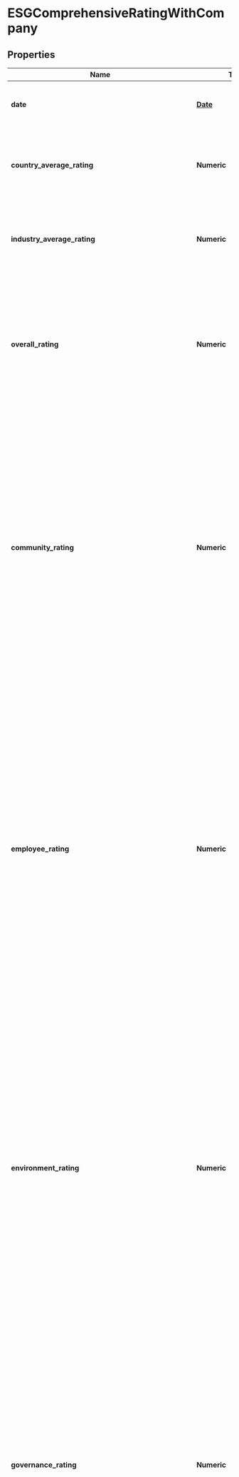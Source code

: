 # ESGComprehensiveRatingWithCompany

[//]: # (CLASS:IntrinioSDK::ESGComprehensiveRatingWithCompany)

[//]: # (KIND:object)

## Properties

[//]: # (START_DEFINITION)

Name | Type | Description
------------ | ------------- | -------------
**date** | [**Date**](Date.md) | Indicates the date on which the ESG Rating was calculated. &nbsp;
**country_average_rating** | **Numeric** | The average ESG rating of all companies in a particular country in which the company is a peer of. &nbsp;
**industry_average_rating** | **Numeric** | The average ESG rating of all companies in a particular industry in which the company is a peer of. &nbsp;
**overall_rating** | **Numeric** | The company&#39;s overall aggregated ESG rating, taking into account its ESG scoring from the Community, Employee, Enviroment, and Governance categories. &nbsp;
**community_rating** | **Numeric** | The Community Category reflects a companys citizenship, charitable giving, and volunteerism. This category covers the company&#39;s human rights record and treatment of its supply chain. It also covers the environmental and social impacts of the companys products and services, and the development of sustainable products, processes and technologies. &nbsp;
**employee_rating** | **Numeric** | The Employees category includes disclosure of policies, programs, and performance in diversity, labor relations and labor rights. The evaluation focuses on the quality of policies and programs, compliance with national laws and regulations, and proactive management initiatives. The category includes evaluation of inclusive diversity policies, fair treatment of all employees, robust diversity (EEO-1) programs and training. &nbsp;
**environment_rating** | **Numeric** | The Environment category data covers a company&#39;s interactions with the environment at large, including use of natural resources. The category evaluates corporate environmental performance, compliance with environmental regulations, and mitigation of environmental footprint. It also includes leadership in addressing climate change through appropriate policies and strategies. &nbsp;
**governance_rating** | **Numeric** | Corporate governance refers to leadership structure and the values that determine corporate direction, ethics and performance. The Governance category covers disclosure of policies and procedures, board independence and diversity, executive compensation, attention to stakeholder concerns, and evaluation of a company&#39;s culture of ethical leadership and compliance. &nbsp;
**human_rights_and_supply_chain_rating** | **Numeric** | The Human Rights and Supply Chain subcategory measures a company&#39;s commitment to respecting fundamental human rights conventions. This subcategory covers a company&#39;s transparency in overseas sourcing disclosure and monitoring. The subcategory also covers the relationship with and respect for the human rights of indigenous peoples near its proposed or current operations. &nbsp;
**community_dev_and_philanthropy_rating** | **Numeric** | The Community Development and Philanthropy subcategory covers the relationship between a company and the communities within which it is embedded. It reflects a company&#39;s community citizenship through charitable giving, donations of goods, and volunteerism of staff time. It also includes protecting public health (e.g., avoidance of industrial accidents) and managing the social impacts of its operations. &nbsp;
**product_rating** | **Numeric** | The Product subcategory covers the responsibility of a company for the development, design, and management of its products and services. This subcategory reflects a company&#39;s capacity to reduce environmental costs, create new market opportunities, and produce or market goods and services that enhance the health and quality of life for consumers. &nbsp;
**compensation_and_benefits_rating** | **Numeric** | The Compensation and Benefits subcategory covers a company&#39;s capacity to increase its workforce loyalty and productivity. It includes benefits that engage employees and improve worker development. This subcategory also focuses on long-term employment growth and stability by promotion practices, lay-off practices, and relations with retired employees. &nbsp;
**diversity_and_labor_rights_rating** | **Numeric** | The Diversity and Labor Rights subcategory covers workplace policies and practices covering fair and non-discriminatory treatment of employees. It covers a company&#39;s labor-management relations and participation by employees. Fundamental labor rights include freedom of association and protection of the right to organize. &nbsp;
**training_health_and_safety_rating** | **Numeric** | The Training, Safety and Health subcategory measures a company&#39;s effectiveness in providing a healthy and safe workplace. It includes programs to support the health, well-being and productivity of all employees. This subcategory includes workplace policies and programs that boost employee morale, workplace productivity and worker development. &nbsp;
**energy_climate_change_rating** | **Numeric** | The Energy and Climate Change subcategory measures a company&#39;s effectiveness in addressing climate change through appropriate policies and strategies. The subcategory includes energy use, emissions to air of CO2 and other Greenhouse Gas Emissions (GHG) and other alternative environmental technologies. &nbsp;
**environment_policy_and_reporting_rating** | **Numeric** | The Environmental Policy and Reporting subcategory includes a company&#39;s policies and intention to reduce the environmental impact of a company. The data includes the company&#39;s environmental reporting performance, adherence to environmental reporting standards and compliance with investor, regulatory and stakeholders&#39; requests for transparency. Compliance data consists of breaches of regulatory limits and accidental releases. &nbsp;
**resource_management_rating** | **Numeric** | The Resource Management subcategory covers how efficiently resources are used in manufacturing and delivering products and services. It includes a company&#39;s capacity to reduce the use of materials, energy or water, and to find more efficient solutions by improving its supply chain management. This subcategory includes environmental performance relative to production size. &nbsp;
**board_rating** | **Numeric** | The Board subcategory covers a company&#39;s effectiveness in following best practices in corporate governance principles related to board membership. It includes how the company provides competitive and proportionate management compensation and its ability to incent executives and board members to achieve both financial and extra-financial targets. &nbsp;
**leadership_ethics_rating** | **Numeric** | The Leadership Ethics subcategory measures how a company manages its relationships with its various stakeholders, including investors, customers, communities, and regulators. It measures a company&#39;s commitment and effectiveness toward the vision of integrating social and environmental aspects into the overall core strategy. It also measures whether sustainability principles are integrated from the top down into the day-to-day operations of the company. &nbsp;
**transparency_reporting_rating** | **Numeric** | The Transparency and Reporting subcategory rates factors including are corporate policies and practices aligned with sustainability goals. It also covers whether the company is a signatory of Global Compact and other leading global entities. It evaluates the assurance (3rd party audit) of the accuracy, completeness, and reliability of its Sustainability or Corporate Social Responsibility reports. &nbsp;
**country_percentile_rank** | **Numeric** | The percentile rank of the company&#39;s ESG rating in comparison to it&#39;s country peers. &nbsp;
**industry_percentile_rank** | **Numeric** | The percentile rank of the company&#39;s ESG rating in comparison to it&#39;s industry peers. &nbsp;
**overall_percentile_rank** | **Numeric** | The percentile rank of the company&#39;s overall ESG rating in comparison to all companies within the CSRHub ESG universe. &nbsp;
**community_percentile_rank** | **Numeric** | The percentile rank of the company&#39;s Community rating in comparison to all companies within the CSRHub ESG universe. &nbsp;
**employee_percentile_rank** | **Numeric** | The percentile rank of the company&#39;s Employee rating in comparison to all companies within the CSRHub ESG universe. &nbsp;
**environment_percentile_rank** | **Numeric** | The percentile rank of the company&#39;s Environment rating in comparison to all companies within the CSRHub ESG universe. &nbsp;
**governance_percentile_rank** | **Numeric** | The percentile rank of the company&#39;s Governance rating in comparison to all companies within the CSRHub ESG universe. &nbsp;
**human_rights_and_supply_chain_percentile_rank** | **Numeric** | The percentile rank of the company&#39;s Human Rights and Supply Chain rating in comparison to all companies within the CSRHub ESG universe. &nbsp;
**community_dev_and_philanthropy_percentile_rank** | **Numeric** | The percentile rank of the company&#39;s Community, Dev, and Philanthropy rating in comparison to all companies within the CSRHub ESG universe. &nbsp;
**product_percentile_rank** | **Numeric** | The percentile rank of the company&#39;s Product rating in comparison to all companies within the CSRHub ESG universe. &nbsp;
**compensation_and_benefits_percentile_rank** | **Numeric** | The percentile rank of the company&#39;s Compensation and Benefits rating in comparison to all companies within the CSRHub ESG universe. &nbsp;
**diversity_and_labor_rights_percentile_rank** | **Numeric** | The percentile rank of the company&#39;s Diversity and Labor Rights rating in comparison to all companies within the CSRHub ESG universe. &nbsp;
**training_health_and_safety_percentile_rank** | **Numeric** | The percentile rank of the company&#39;s Training, Health, and Safety rating in comparison to all companies within the CSRHub ESG universe. &nbsp;
**energy_climate_change_percentile_rank** | **Numeric** | The percentile rank of the company&#39;s Energy Climate Change rating in comparison to all companies within the CSRHub ESG universe. &nbsp;
**environment_policy_and_reporting_percentile_rank** | **Numeric** | The percentile rank of the company&#39;s Environment Policy and Reporting rating in comparison to all companies within the CSRHub ESG universe. &nbsp;
**resource_management_percentile_rank** | **Numeric** | The percentile rank of the company&#39;s Resource Management rating in comparison to all companies within the CSRHub ESG universe. &nbsp;
**board_percentile_rank** | **Numeric** | The percentile rank of the company&#39;s Board rating in comparison to all companies within the CSRHub ESG universe. &nbsp;
**leadership_ethics_percentile_rank** | **Numeric** | The percentile rank of the company&#39;s Leadership Ethics rating in comparison to all companies within the CSRHub ESG universe. &nbsp;
**transparency_reporting_percentile_rank** | **Numeric** | The percentile rank of the company&#39;s Transaperency Reporting rating in comparison to all companies within the CSRHub ESG universe. &nbsp;
**company** | [**ESGCompanySummary**](ESGCompanySummary.md) |  &nbsp;

[//]: # (END_DEFINITION)


[//]: # (CONTAINED_CLASS:IntrinioSDK::Date)


[//]: # (CONTAINED_CLASS:IntrinioSDK::ESGCompanySummary)


[[Back to Model list]](../README.md#documentation-for-models) [[Back to API list]](../README.md#documentation-for-api-endpoints) [[Back to README]](../README.md)


